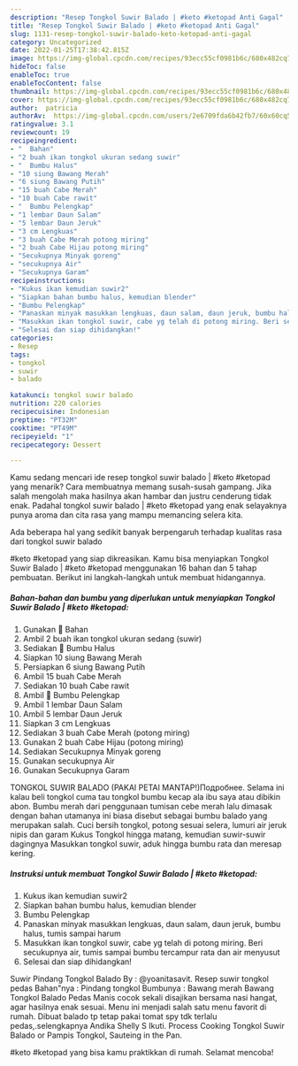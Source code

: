 ```yaml
---
description: "Resep Tongkol Suwir Balado | #keto #ketopad Anti Gagal"
title: "Resep Tongkol Suwir Balado | #keto #ketopad Anti Gagal"
slug: 1131-resep-tongkol-suwir-balado-keto-ketopad-anti-gagal
category: Uncategorized
date: 2022-01-25T17:38:42.815Z
image: https://img-global.cpcdn.com/recipes/93ecc55cf0981b6c/680x482cq70/tongkol-suwir-balado-keto-ketopad-foto-resep-utama.jpg
hideToc: false
enableToc: true
enableTocContent: false
thumbnail: https://img-global.cpcdn.com/recipes/93ecc55cf0981b6c/680x482cq70/tongkol-suwir-balado-keto-ketopad-foto-resep-utama.jpg
cover: https://img-global.cpcdn.com/recipes/93ecc55cf0981b6c/680x482cq70/tongkol-suwir-balado-keto-ketopad-foto-resep-utama.jpg
author:  patricia
authorAv:  https://img-global.cpcdn.com/users/2e6709fda6b42fb7/60x60cq50/avatar.jpg
ratingvalue: 3.1
reviewcount: 19
recipeingredient:
- "  Bahan"
- "2 buah ikan tongkol ukuran sedang suwir"
- "  Bumbu Halus"
- "10 siung Bawang Merah"
- "6 siung Bawang Putih"
- "15 buah Cabe Merah"
- "10 buah Cabe rawit"
- "  Bumbu Pelengkap"
- "1 lembar Daun Salam"
- "5 lembar Daun Jeruk"
- "3 cm Lengkuas"
- "3 buah Cabe Merah potong miring"
- "2 buah Cabe Hijau potong miring"
- "Secukupnya Minyak goreng"
- "secukupnya Air"
- "Secukupnya Garam"
recipeinstructions:
- "Kukus ikan kemudian suwir2"
- "Siapkan bahan bumbu halus, kemudian blender"
- "Bumbu Pelengkap"
- "Panaskan minyak masukkan lengkuas, daun salam, daun jeruk, bumbu halus, tumis sampai harum"
- "Masukkan ikan tongkol suwir, cabe yg telah di potong miring. Beri secukupnya air, tumis sampai bumbu tercampur rata dan air menyusut"
- "Selesai dan siap dihidangkan!"
categories:
- Resep
tags:
- tongkol
- suwir
- balado

katakunci: tongkol suwir balado 
nutrition: 220 calories
recipecuisine: Indonesian
preptime: "PT32M"
cooktime: "PT49M"
recipeyield: "1"
recipecategory: Dessert

---
```



Kamu sedang mencari ide resep tongkol suwir balado | #keto #ketopad yang menarik? Cara membuatnya memang susah-susah gampang. Jika salah mengolah maka hasilnya akan hambar dan justru cenderung tidak enak. Padahal tongkol suwir balado | #keto #ketopad yang enak selayaknya punya aroma dan cita rasa yang mampu memancing selera kita.


Ada beberapa hal yang sedikit banyak berpengaruh terhadap kualitas rasa dari tongkol suwir balado 

 #keto #ketopad yang siap dikreasikan. Kamu bisa menyiapkan Tongkol Suwir Balado | #keto #ketopad menggunakan 16 bahan dan 5 tahap pembuatan. Berikut ini langkah-langkah untuk membuat hidangannya.

<!--inarticleads1-->

##### Bahan-bahan dan bumbu yang diperlukan untuk menyiapkan Tongkol Suwir Balado | #keto #ketopad:

1. Gunakan  🍃 Bahan
1. Ambil 2 buah ikan tongkol ukuran sedang (suwir)
1. Sediakan  🍃 Bumbu Halus
1. Siapkan 10 siung Bawang Merah
1. Persiapkan 6 siung Bawang Putih
1. Ambil 15 buah Cabe Merah
1. Sediakan 10 buah Cabe rawit
1. Ambil  🍃 Bumbu Pelengkap
1. Ambil 1 lembar Daun Salam
1. Ambil 5 lembar Daun Jeruk
1. Siapkan 3 cm Lengkuas
1. Sediakan 3 buah Cabe Merah (potong miring)
1. Gunakan 2 buah Cabe Hijau (potong miring)
1. Sediakan Secukupnya Minyak goreng
1. Gunakan secukupnya Air
1. Gunakan Secukupnya Garam


TONGKOL SUWIR BALADO (PAKAI PETAI MANTAP!)Подробнее. Selama ini kalau beli tongkol cuma tau tongkol bumbu kecap ala ibu saya atau dibikin abon. Bumbu merah dari penggunaan tumisan cebe merah lalu dimasak dengan bahan utamanya ini biasa disebut sebagai bumbu balado yang merupakan salah. Cuci bersih tongkol, potong sesuai selera, lumuri air jeruk nipis dan garam Kukus Tongkol hingga matang, kemudian suwir-suwir dagingnya Masukkan tongkol suwir, aduk hingga bumbu rata dan meresap kering. 

<!--inarticleads2-->

##### Instruksi untuk membuat Tongkol Suwir Balado | #keto #ketopad:

1. Kukus ikan kemudian suwir2
1. Siapkan bahan bumbu halus, kemudian blender
1. Bumbu Pelengkap
1. Panaskan minyak masukkan lengkuas, daun salam, daun jeruk, bumbu halus, tumis sampai harum
1. Masukkan ikan tongkol suwir, cabe yg telah di potong miring. Beri secukupnya air, tumis sampai bumbu tercampur rata dan air menyusut
1. Selesai dan siap dihidangkan!

Suwir Pindang Tongkol Balado By : @yoanitasavit. Resep suwir tongkol pedas Bahan&#34;nya : Pindang tongkol Bumbunya : Bawang merah Bawang Tongkol Balado Pedas Manis cocok sekali disajikan bersama nasi hangat, agar hasilnya enak sesuai. Menu ini menjadi salah satu menu favorit di rumah. Dibuat balado tp tetap pakai tomat spy tdk terlalu pedas,.selengkapnya Andika Shelly S Ikuti. Process Cooking Tongkol Suwir Balado or Pampis Tongkol, Sauteing in the Pan. 

 #keto #ketopad yang bisa kamu praktikkan di rumah. Selamat mencoba!
